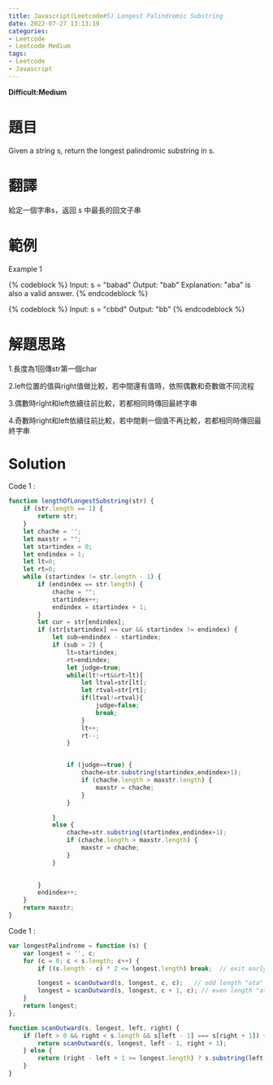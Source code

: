 ```yaml
---
title: Javascript(Leetcode#5) Longest Palindromic Substring 
date: 2022-07-27 13:13:19
categories: 
- Leetcode 
- Leetcode Medium 
tags:
- Leetcode
- Javascript
---
```



**Difficult:Medium**

# 題目

Given a string s, return the longest palindromic substring in s.

<!--more-->


# 翻譯

給定一個字串s，返回 s 中最長的回文子串

# 範例

Example 1

{% codeblock %}
Input: s = "babad"
Output: "bab"
Explanation: "aba" is also a valid answer.
{% endcodeblock %}


{% codeblock %}
Input: s = "cbbd"
Output: "bb"
{% endcodeblock %}

# 解題思路

1.長度為1回傳str第一個char

2.left位置的值與right值做比較，若中間還有值時，依照偶數和奇數做不同流程

3.偶數時right和left依續往前比較，若都相同時傳回最終字串

4.奇數時right和left依續往前比較，若中間剩一個值不再比較，若都相同時傳回最終字串

# Solution

Code 1 :
```javascript
function lengthOfLongestSubstring(str) {
    if (str.length == 1) {
        return str;
    }
    let chache = '';
    let maxstr = "";
    let startindex = 0;
    let endindex = 1;
    let lt=0;
    let rt=0;
    while (startindex != str.length - 1) {
        if (endindex == str.length) {
            chache = "";
            startindex++;
            endindex = startindex + 1;
        }
        let cur = str[endindex];
        if (str[startindex] == cur && startindex != endindex) {
            let sub=endindex - startindex;
            if (sub > 2) {
                lt=startindex;
                rt=endindex;
                let judge=true;
                while(lt!=rt&&rt>lt){
                    let ltval=str[lt];
                    let rtval=str[rt];
                    if(ltval!=rtval){
                        judge=false;
                        break;
                    }
                    lt++;
                    rt--;
                }


                if (judge==true) {
                    chache=str.substring(startindex,endindex+1);
                    if (chache.length > maxstr.length) {
                        maxstr = chache;
                    }
                }

            }
            else {
                chache=str.substring(startindex,endindex+1);
                if (chache.length > maxstr.length) {
                    maxstr = chache;
                }
            }
           

        }
        endindex++;
    }
    return maxstr;
}
```

Code 1 :
```javascript
var longestPalindrome = function (s) {
    var longest = '', c;
    for (c = 0; c < s.length; c++) {
        if ((s.length - c) * 2 <= longest.length) break;  // exit early if remaining can't surpass largest found

        longest = scanOutward(s, longest, c, c);   // odd length "ata"
        longest = scanOutward(s, longest, c + 1, c); // even length "atta"
    }
    return longest;
};

function scanOutward(s, longest, left, right) {
    if (left > 0 && right < s.length && s[left - 1] === s[right + 1]) {
        return scanOutward(s, longest, left - 1, right + 1);
    } else {
        return (right - left + 1 >= longest.length) ? s.substring(left, right + 1) : longest;
    }
}
```




